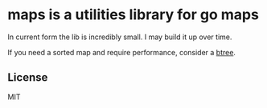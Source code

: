 # maps is a utilities library for go maps

In current form the lib is incredibly small. I may build it up over time.

If you need a sorted map and require performance, consider a [btree](https://github.com/google/btree).

## License

MIT
